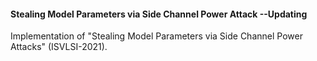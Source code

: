 #### Stealing Model Parameters via Side Channel Power Attack --Updating
Implementation of "Stealing Model Parameters via Side Channel Power Attacks" (ISVLSI-2021).
